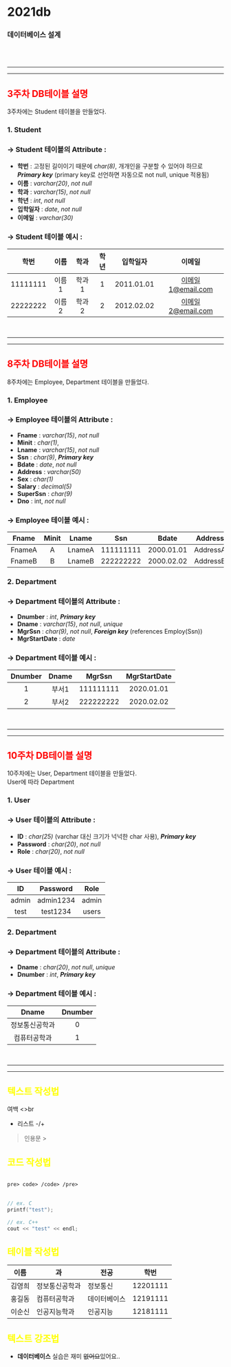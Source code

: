 # **2021db**
###  **데이터베이스 설계**


<br><br>

---
---

## <span style = "color:red"> **3주차 DB테이블 설명**
3주차에는 Student 테이블을 만들었다.<br>

### 1. **Student**
### -> Student 테이블의 Attribute : 
- **학번** : 고정된 길이이기 때문에 *char(8)*, 개개인을 구분할 수 있어야 하므로 ***Primary key*** (primary key로 선언하면 자동으로 not null, unique 적용됨)
- **이름** : *varchar(20)*, *not null*
- **학과** : *varchar(15)*, *not null*
- **학년** : *int*, *not null*
- **입학일자** : *date*, *not null*
- **이메일** : *varchar(30)* 

### -> Student 테이블 예시 : 
학번|이름|학과|학년|입학일자|이메일
:---:|:---:|:---:|:---:|:---:|:---:
11111111|이름1|학과1|1|2011.01.01|이메일1@email.com
22222222|이름2|학과2|2|2012.02.02|이메일2@email.com

<br>

---
---

## <span style = "color:red"> **8주차 DB테이블 설명**
8주차에는 Employee, Department 테이블을 만들었다.<br>

### 1. **Employee**
### -> Employee 테이블의 Attribute : 

- **Fname** : *varchar(15)*, *not null*
- **Minit** : *char(1)*,
- **Lname** : *varchar(15)*, *not null*
- **Ssn** : *char(9)*, ***Primary key***
- **Bdate** : *date*, *not null*
- **Address** : *varchar(50)*
- **Sex** : *char(1)*
- **Salary** : *decimal(5)*
- **SuperSsn** : *char(9)*
- **Dno** : int, *not null*

### -> Employee 테이블 예시 : 
Fname|Minit|Lname|Ssn|Bdate|Address|Sex|Salary|SuperSsn|Dno
:---:|:---:|:---:|:---:|:---:|:---:|:---:|:---:|:---:|:---:
FnameA|A|LnameA|111111111|2000.01.01|AddressA|M|500||1
FnameB|B|LnameB|222222222|2000.02.02|AddressB|F|500|111111111|2

### 2. **Department**
### -> Department 테이블의 Attribute : 

- **Dnumber** : *int*, ***Primary key***
- **Dname** : *varchar(15)*, *not null*, *unique*
- **MgrSsn** : *char(9)*, *not null*, ***Foreign key*** (references Employ(Ssn))
- **MgrStartDate** : *date*

### -> Department 테이블 예시 : 
Dnumber|Dname|MgrSsn|MgrStartDate
:---:|:---:|:---:|:---:
1|부서1|111111111|2020.01.01
2|부서2|222222222|2020.02.02

<br>

---
---

## <span style = "color:red"> **10주차 DB테이블 설명**
10주차에는 User, Department 테이블을 만들었다.<br>
User에 따라 Department 

### 1. **User**
### -> User 테이블의 Attribute : 

- **ID** : *char(25)* (varchar 대신 크기가 넉넉한 char 사용), ***Primary key***
- **Password** : *char(20)*, *not null*
- **Role** : *char(20)*, *not null*

### -> User 테이블 예시 : 
ID|Password|Role
:---:|:---:|:---:
admin|admin1234|admin
test|test1234|users

### 2. **Department**
### -> Department 테이블의 Attribute : 

- **Dname** : *char(20)*, *not null*, *unique*
- **Dnumber** : *int*, ***Primary key***

### -> Department 테이블 예시 : 
Dname|Dnumber
:---:|:---:
정보통신공학과|0
컴퓨터공학과|1

<br>

---
---

## <span style = "color:yellow">텍스트 작성법</span>
여백 <>br
- 리스트 -/+
> 인용문 >


## <span style = "color:yellow">코드 작성법</span>

<pre>
<code>
pre> code> /code> /pre>
</code>
</pre>

```c
// ex. C
printf("test");
```

```c++
// ex. C++
cout << "test" << endl;
```


## <span style = "color:yellow">테이블 작성법</span>
이름|과|전공|학번
---|---|---|---
김영희|정보통신공학과|정보통신|12201111
홍길동|컴퓨터공학과|데이터베이스|12191111
이순신|인공지능학과|인공지능|12181111


## <span style = "color:yellow">텍스트 강조법</span>
- **데이터베이스** 실습은 재미 ~~없어요~~있어요..
